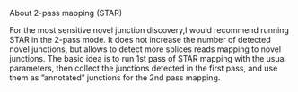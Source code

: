 About 2-pass mapping (STAR)

For the most sensitive novel junction discovery,I would recommend running STAR in the 2-pass
mode. It does not increase the number of detected novel junctions, but allows to detect more splices
reads mapping to novel junctions. The basic idea is to run 1st pass of STAR mapping with the
usual parameters, then collect the junctions detected in the first pass, and use them as ”annotated”
junctions for the 2nd pass mapping.

